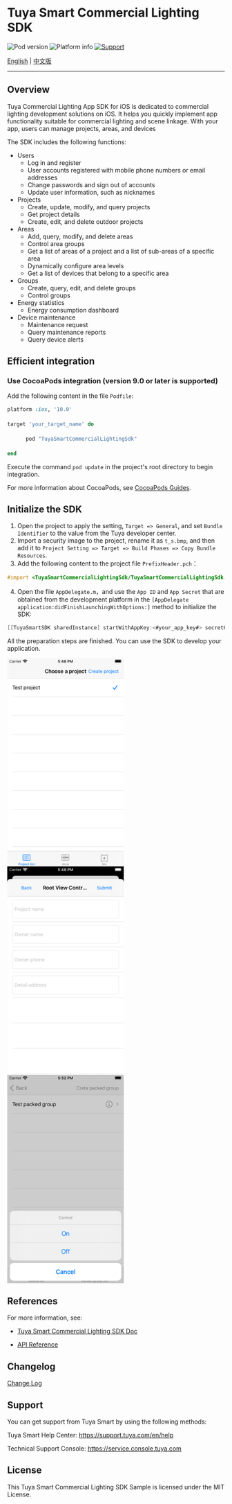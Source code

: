 # Tuya Smart Commercial Lighting SDK

![Pod version](http://img.shields.io/cocoapods/v/TuyaSmartCommercialLightingSdk.svg?style=flat)
![Platform info](http://img.shields.io/cocoapods/p/TuyaSmartCommercialLightingSdk.svg?style=flat)
[![Support](https://img.shields.io/badge/support-iOS10.0+-blue.svg?style=flat)](https://www.apple.com/nl/ios/)


[English](README.md) | [中文版](README-zh.md)

---

## Overview

Tuya Commercial Lighting App SDK for iOS is dedicated to commercial lighting development solutions on iOS. It helps you quickly implement app functionality suitable for commercial lighting and scene linkage. With your app, users can manage projects, areas, and devices

The SDK includes the following functions:

- Users
  - Log in and register
  - User accounts registered with mobile phone numbers or email addresses
  - Change passwords and sign out of accounts
  - Update user information, such as nicknames
- Projects
  - Create, update, modify, and query projects
  - Get project details
  - Create, edit, and delete outdoor projects
- Areas
  - Add, query, modify, and delete areas
  - Control area groups
  - Get a list of areas of a project and a list of sub-areas of a specific area
  - Dynamically configure area levels
  - Get a list of devices that belong to a specific area
- Groups
  - Create, query, edit, and delete groups
  - Control groups
- Energy statistics
  - Energy consumption dashboard
- Device maintenance
  - Maintenance request
  - Query maintenance reports
  - Query device alerts

## Efficient integration

### Use CocoaPods integration (version 9.0 or later is supported)

Add the following content in the file `Podfile`:

```ruby
platform :ios, '10.0'

target 'your_target_name' do

      pod "TuyaSmartCommercialLightingSdk"

end
```

Execute the command `pod update` in the project's root directory to begin integration.

For more information about CocoaPods, see [CocoaPods Guides](https://guides.cocoapods.org/).

## Initialize the SDK

1. Open the project to apply the setting, `Target => General`, and set `Bundle Identifier` to the value from the Tuya developer center.
2. Import a security image to the project, rename it as `t_s.bmp`, and then add it to `Project Setting => Target => Build Phases => Copy Bundle Resources`.
3. Add the following content to the project file `PrefixHeader.pch`：

```objective-c
#import <TuyaSmartCommercialLightingSdk/TuyaSmartCommercialLightingSdk.h>
```

4. Open the file `AppDelegate.m`，and use the `App ID` and `App Secret` that are obtained from the development platform in the `[AppDelegate application:didFinishLaunchingWithOptions:]` method to initialize the SDK:

```objective-c
[[TuyaSmartSDK sharedInstance] startWithAppKey:<#your_app_key#> secretKey:<#your_secret_key#>];
```

All the preparation steps are finished. You can use the SDK to develop your application.

<p> <img src="./images/demo-1.png" width = "270" / style='vertical-align:middle; display:inline;'>	<img src="./images/demo-2.png" width = "270" / style='vertical-align:middle; display:inline;'> <img src="./images/demo-3.png" width = "270" / style='vertical-align:middle; display:inline;'> </p>


## References

For more information, see:
* [Tuya Smart Commercial Lighting SDK Doc](https://developer.tuya.com/en/docs/app-development/commercial-lighting-app-sdk-for-ios?id=Kalj8f5wlhcsz)

* [API Reference](https://appdoc-cn.tuya-inc.com:7799/TuyaSmartCommercialLightingSdk/1.9.6/)


## Changelog

[Change Log](https://developer.tuya.com/en/docs/app-development/ios-saas-lighting-changelog?id=Kaoywk53lua7r)


## Support

You can get support from Tuya Smart by using the following methods:

Tuya Smart Help Center: https://support.tuya.com/en/help

Technical Support Console: https://service.console.tuya.com

## License

This Tuya Smart Commercial Lighting SDK Sample is licensed under the MIT License.
